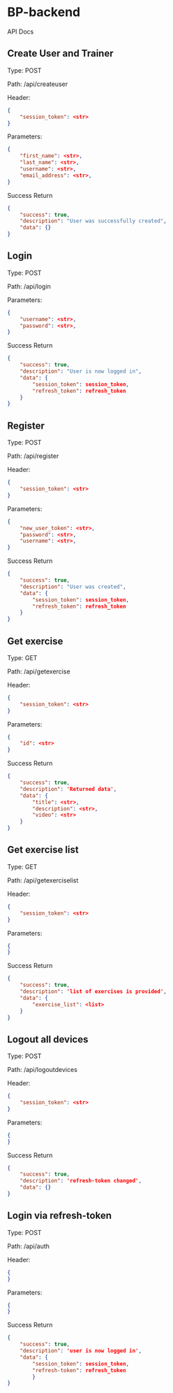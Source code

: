 # BP-backend

API Docs



## Create User and Trainer

Type: POST 

Path: /api/createuser

Header:
```json
{
    "session_token": <str>
}
```

Parameters: 
```json
{
    "first_name": <str>,
    "last_name": <str>,
    "username": <str>,
    "email_address": <str>,
}
```
Success Return 

```json
{
    "success": true,
    "description": "User was successfully created",
    "data": {}
}
```

## Login
Type: POST 

Path: /api/login

Parameters: 
```json
{
    "username": <str>,
    "password": <str>,
}
```
Success Return 

```json
{
    "success": true,
    "description": "User is now logged in",
    "data": {
        "session_token": session_token,
        "refresh_token": refresh_token
    }
}
```

## Register

Type: POST 

Path: /api/register

Header:
```json
{
    "session_token": <str>
}
```

Parameters: 
```json
{
    "new_user_token": <str>,
    "password": <str>,
    "username": <str>,
}
```
Success Return 

```json
{
    "success": true,
    "description": "User was created",
    "data": {
        "session_token": session_token,
        "refresh_token": refresh_token
    }
}
```

## Get exercise
Type: GET 

Path: /api/getexercise

Header:
```json
{
    "session_token": <str>
}
```

Parameters: 
```json
{
    "id": <str>
}
```
Success Return 

```json
{
    "success": true,
    "description": 'Returned data',
    "data": {
        "title": <str>,
        "description": <str>,
        "video": <str>
    }
}
```

## Get exercise list
Type: GET 

Path: /api/getexerciselist

Header:
```json
{
    "session_token": <str>
}
```

Parameters: 
```json
{
}
```
Success Return 

```json
{
    "success": true,
    "description": 'list of exercises is provided',
    "data": {
        "exercise_list": <list>
    }
}
```


## Logout all devices

Type: POST 

Path: /api/logoutdevices

Header:
```json
{
    "session_token": <str>
}
```

Parameters: 
```json
{
}
```
Success Return 

```json
{
    "success": true,
    "description": 'refresh-token changed',
    "data": {}
}
```

## Login via refresh-token

Type: POST 

Path: /api/auth

Header:
```json
{
}
```

Parameters: 
```json
{
}
```
Success Return 

```json
{
    "success": true,
    "description": 'user is now logged in',
    "data": {
        "session_token": session_token,
        "refresh-token": refresh_token
        }
}
```
